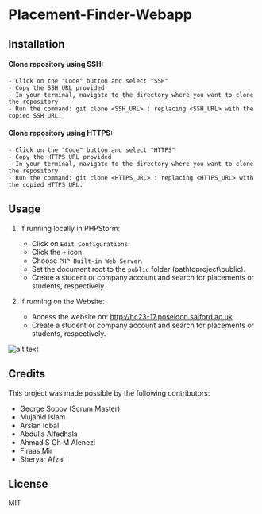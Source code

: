 # Placement-Finder-Webapp

## Installation

#### Clone repository using SSH:
    - Click on the "Code" button and select "SSH"
    - Copy the SSH URL provided
    - In your terminal, navigate to the directory where you want to clone the repository
    - Run the command: git clone <SSH_URL> : replacing <SSH_URL> with the copied SSH URL.

#### Clone repository using HTTPS:
    - Click on the "Code" button and select "HTTPS"
    - Copy the HTTPS URL provided
    - In your terminal, navigate to the directory where you want to clone the repository
    - Run the command: git clone <HTTPS_URL> : replacing <HTTPS_URL> with the copied HTTPS URL.

## Usage

1. If running locally in PHPStorm:
    - Click on `Edit Configurations`.
    - Click the `+` icon.
    - Choose `PHP Built-in Web Server`.
    - Set the document root to the `public` folder (pathtoproject\public).
    - Create a student or company account and search for placements or students, respectively.

2. If running on the Website:
    - Access the website on: http://hc23-17.poseidon.salford.ac.uk
    - Create a student or company account and search for placements or students, respectively.

![alt text]()

## Credits

This project was made possible by the following contributors:
- George Sopov (Scrum Master)
- Mujahid Islam 
- Arslan Iqbal
- Abdulla Alfedhala
- Ahmad S Gh M Alenezi
- Firaas Mir
- Sheryar Afzal

## License

MIT

